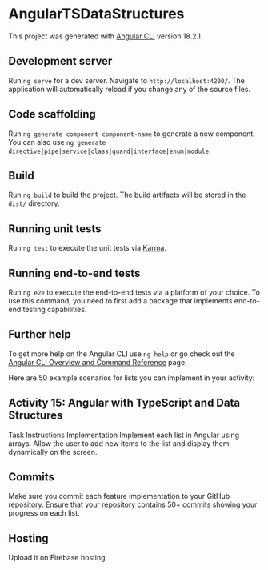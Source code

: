 # AngularTSDataStructures

This project was generated with [Angular CLI](https://github.com/angular/angular-cli) version 18.2.1.

## Development server

Run `ng serve` for a dev server. Navigate to `http://localhost:4200/`. The application will automatically reload if you change any of the source files.

## Code scaffolding

Run `ng generate component component-name` to generate a new component. You can also use `ng generate directive|pipe|service|class|guard|interface|enum|module`.

## Build

Run `ng build` to build the project. The build artifacts will be stored in the `dist/` directory.

## Running unit tests

Run `ng test` to execute the unit tests via [Karma](https://karma-runner.github.io).

## Running end-to-end tests

Run `ng e2e` to execute the end-to-end tests via a platform of your choice. To use this command, you need to first add a package that implements end-to-end testing capabilities.

## Further help

To get more help on the Angular CLI use `ng help` or go check out the [Angular CLI Overview and Command Reference](https://angular.dev/tools/cli) page.


Here are 50 example scenarios for lists you can implement in your activity:

## Activity 15: Angular with TypeScript and Data Structures
Task Instructions
Implementation
Implement each list in Angular using arrays. Allow the user to add new items to the list and display them dynamically on the screen.

## Commits
Make sure you commit each feature implementation to your GitHub repository. Ensure that your repository contains 50+ commits showing your progress on each list.

## Hosting
Upload it on Firebase hosting.



